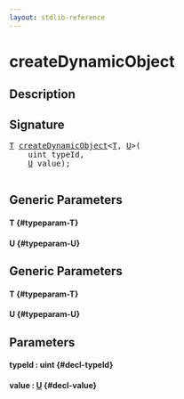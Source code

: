 ```yaml
---
layout: stdlib-reference
---
```


# createDynamicObject

## Description





## Signature 

<pre>
<a href="/stdlib-reference/global-decls/createDynamicObject#typeparam-T" class="code_type">T</a> <a href="/stdlib-reference/global-decls/createDynamicObject">createDynamicObject</a>&lt;<a href="/stdlib-reference/global-decls/createDynamicObject#typeparam-T" class="code_type">T</a>, <a href="/stdlib-reference/global-decls/createDynamicObject#typeparam-U" class="code_type">U</a>&gt;(
    uint <span class='code_param'>typeId</span>,
    <a href="/stdlib-reference/global-decls/createDynamicObject#typeparam-U" class="code_type">U</a> <span class='code_param'>value</span>);

</pre>

## Generic Parameters

#### T {#typeparam-T}
#### U {#typeparam-U}

## Generic Parameters

#### T {#typeparam-T}
#### U {#typeparam-U}

## Parameters

#### typeId  : uint {#decl-typeId}
#### value  : [U](/stdlib-reference/global-decls/createDynamicObject#typeparam-U) {#decl-value}

